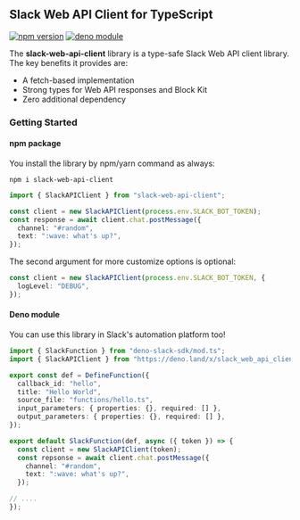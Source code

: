 ## Slack Web API Client for TypeScript

[![npm version](https://badge.fury.io/js/slack-web-api-client.svg)](https://badge.fury.io/js/slack-web-api-client) 
[![deno module](https://shield.deno.dev/x/slack_web_api_client)](https://deno.land/x/slack_web_api_client)

The **slack-web-api-client** library is a type-safe Slack Web API client library. The key benefits it provides are:

* A fetch-based implementation
* Strong types for Web API responses and Block Kit
* Zero additional dependency

### Getting Started

#### npm package

You install the library by npm/yarn command as always:
```
npm i slack-web-api-client
```

```typescript
import { SlackAPIClient } from "slack-web-api-client";

const client = new SlackAPIClient(process.env.SLACK_BOT_TOKEN);
const response = await client.chat.postMessage({
  channel: "#random",
  text: ":wave: what's up?",
});
```

The second argument for more customize options is optional:

```typescript
const client = new SlackAPIClient(process.env.SLACK_BOT_TOKEN, {
  logLevel: "DEBUG",
});
```

#### Deno module

You can use this library in Slack's automation platform too!

```typescript
import { SlackFunction } from "deno-slack-sdk/mod.ts";
import { SlackAPIClient } from "https://deno.land/x/slack_web_api_client@0.1.4/mod.ts";

export const def = DefineFunction({
  callback_id: "hello",
  title: "Hello World",
  source_file: "functions/hello.ts",
  input_parameters: { properties: {}, required: [] },
  output_parameters: { properties: {}, required: [] },
});

export default SlackFunction(def, async ({ token }) => {
  const client = new SlackAPIClient(token);
  const repsonse = await client.chat.postMessage({
    channel: "#random",
    text: ":wave: what's up?",
  });

// ....
});
```
